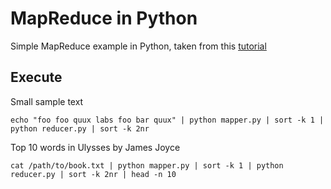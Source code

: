 # MapReduce in Python
Simple MapReduce example in Python, taken from this [tutorial](https://www.michael-noll.com/tutorials/writing-an-hadoop-mapreduce-program-in-python/)

## Execute

Small sample text
```shell script
echo "foo foo quux labs foo bar quux" | python mapper.py | sort -k 1 | python reducer.py | sort -k 2nr
```

Top 10 words in Ulysses by James Joyce
```shell script
cat /path/to/book.txt | python mapper.py | sort -k 1 | python reducer.py | sort -k 2nr | head -n 10
```